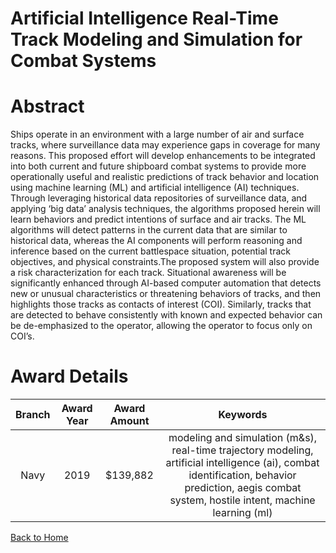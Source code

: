 
Artificial Intelligence Real-Time Track Modeling and Simulation for Combat Systems
==================================================================================

# Abstract


Ships operate in an environment with a large number of air and surface tracks, where surveillance data may experience gaps in coverage for many reasons. This proposed effort will develop enhancements to be integrated into both current and future shipboard combat systems to provide more operationally useful and realistic predictions of track behavior and location using machine learning (ML) and artificial intelligence (AI) techniques. Through leveraging historical data repositories of surveillance data, and applying ‘big data’ analysis techniques, the algorithms proposed herein will learn behaviors and predict intentions of surface and air tracks. The ML algorithms will detect patterns in the current data that are similar to historical data, whereas the AI components will perform reasoning and inference based on the current battlespace situation, potential track objectives, and physical constraints.The proposed system will also provide a risk characterization for each track. Situational awareness will be significantly enhanced through AI-based computer automation that detects new or unusual characteristics or threatening behaviors of tracks, and then highlights those tracks as contacts of interest (COI). Similarly, tracks that are detected to behave consistently with known and expected behavior can be de-emphasized to the operator, allowing the operator to focus only on COI’s.  

# Award Details

|Branch|Award Year|Award Amount|Keywords|
| :---: | :---: | :---: | :---: |
|Navy|2019|$139,882|modeling and simulation (m&s), real-time trajectory modeling, artificial intelligence (ai), combat identification, behavior prediction, aegis combat system, hostile intent, machine learning (ml)|
  
  


[Back to Home](https://github.com/chrischow/dod_sbir_awards#2030)